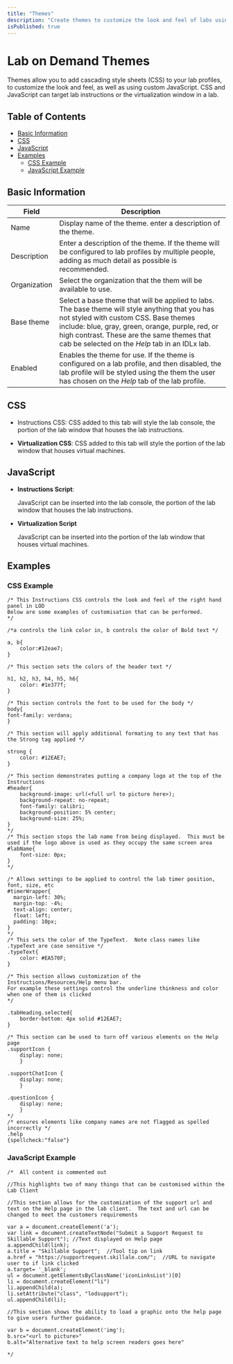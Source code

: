 ```yaml
---
title: "Themes"
description: "Create themes to customize the look and feel of labs using CSS, and JavaScript."
isPublished: true
---
```


# Lab on Demand Themes

Themes allow you to add cascading style sheets (CSS) to your lab profiles, to customize the look and feel, as well as using custom JavaScript. CSS and JavaScript can target lab instructions or the virtualization window in a lab.

## Table of Contents

- [Basic Information](#basic-information)
- [CSS](#css)
- [JavaScript](#javascript)
- [Examples](#examples)
  * [CSS Example](#css-example)
  * [JavaScript Example](#javascript-example)

## Basic Information 
|Field|Description|
|--|--|
|Name | Display name of the theme. enter a description of the theme.| 
|Description| Enter a description of the theme. If the theme will be configured to lab profiles by multiple people, adding as much detail as possible is recommended.|
|Organization|Select the organization that the them will be available to use.|
|Base theme|Select a base theme that will be applied to labs. The base theme will style anything that you has not styled with custom CSS. Base themes include: blue, gray, green, orange, purple, red, or high contrast. These are the same themes that cab be selected on the _Help_ tab in an IDLx lab.|
|Enabled| Enables the theme for use. If the theme is configured on a lab profile, and then disabled, the lab profile will be styled using the them the user has chosen on the _Help_ tab of the lab profile.|

## CSS

- Instructions CSS: 
  CSS added to this tab will style the lab console, the portion of the lab window that houses the lab instructions.

- **Virtualization CSS**: 
  CSS added to this tab will style the portion of the lab window that houses virtual machines.

## JavaScript

- **Instructions Script**:
  
  JavaScript can be inserted into the lab console, the portion of the lab window that houses the lab instructions.

- **Virtualization Script**

  JavaScript can be inserted into the portion of the lab window that houses virtual machines.

## Examples

### CSS Example

```CSS-linenums
/* This Instructions CSS controls the look and feel of the right hand panel in LOD
Below are some examples of customisation that can be performed.
*/

/*a controls the link color in, b controls the color of Bold text */

a, b{
    color:#12eae7;
}

/* This section sets the colors of the header text */

h1, h2, h3, h4, h5, h6{
    color: #1e377f;
}

/* This section controls the font to be used for the body */
body{
font-family: verdana;
}

/* This section will apply additional formating to any text that has the Strong tag applied */

strong {
    color: #12EAE7;
}

/* This section demonstrates putting a company logo at the top of the Instructions
#header{
    background-image: url(<full url to picture here>);
    background-repeat: no-repeat;
	font-family: calibri;
    background-position: 5% center;
    background-size: 25%;    
}
*/
/* This section stops the lab name from being displayed.  This must be used if the logo above is used as they occupy the same screen area
#labName{
    font-size: 0px;
}
*/

/* Allows settings to be applied to control the lab timer position, font, size, etc
#timerWrapper{
  margin-left: 30%;
  margin-top: -4%;
  text-align: center;
  float: left;
  padding: 10px;
}
*/
/* This sets the color of the TypeText.  Note class names like .typeText are case sensitive */
.typeText{
    color: #EA570F;
}

/* This section allows customization of the Instructions/Resources/Help menu bar.  
For example these settings control the underline thinkness and color when one of them is clicked
*/

.tabHeading.selected{
	border-bottom: 4px solid #12EAE7;
}

/* This section can be used to turn off various elements on the Help page
.supportIcon {
    display: none;
    }

.supportChatIcon {
    display: none;
    }
    
.questionIcon {
    display: none;
    } 
*/
/* ensures elements like company names are not flagged as spelled incorrectly */
.help 
{spellcheck:"false"}
```

### JavaScript Example

```JavaScript-Llinenums
/*  All content is commented out

//This highlights two of many things that can be customised within the Lab Client

//This section allows for the customization of the support url and text on the Help page in the lab client.  The text and url can be changed to meet the customers requirements

var a = document.createElement('a');  
var link = document.createTextNode("Submit a Support Request to Skillable Support"); //Text displayed on Help page
a.appendChild(link);  
a.title = "Skillable Support";  //Tool tip on link
a.href = "https://supportrequest.skillale.com/";  //URL to navigate user to if link clicked
a.target= '_blank';
ul = document.getElementsByClassName('iconLinksList')[0]
li = document.createElement("li")
li.appendChild(a);
li.setAttribute("class", "lodsupport");
ul.appendChild(li);

//This section shows the ability to load a graphic onto the help page to give users further guidance.

var b = document.createElement('img');  
b.src="<url to picture>"
b.alt="Alternative text to help screen readers goes here"

*/
```

